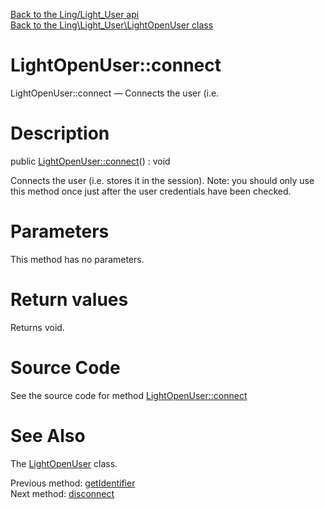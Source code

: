 [Back to the Ling/Light_User api](https://github.com/lingtalfi/Light_User/blob/master/doc/api/Ling/Light_User.md)<br>
[Back to the Ling\Light_User\LightOpenUser class](https://github.com/lingtalfi/Light_User/blob/master/doc/api/Ling/Light_User/LightOpenUser.md)


LightOpenUser::connect
================



LightOpenUser::connect — Connects the user (i.e.




Description
================


public [LightOpenUser::connect](https://github.com/lingtalfi/Light_User/blob/master/doc/api/Ling/Light_User/LightOpenUser/connect.md)() : void




Connects the user (i.e. stores it in the session).
Note: you should only use this method once just after the user credentials
have been checked.




Parameters
================

This method has no parameters.


Return values
================

Returns void.








Source Code
===========
See the source code for method [LightOpenUser::connect](https://github.com/lingtalfi/Light_User/blob/master/LightOpenUser.php#L121-L125)


See Also
================

The [LightOpenUser](https://github.com/lingtalfi/Light_User/blob/master/doc/api/Ling/Light_User/LightOpenUser.md) class.

Previous method: [getIdentifier](https://github.com/lingtalfi/Light_User/blob/master/doc/api/Ling/Light_User/LightOpenUser/getIdentifier.md)<br>Next method: [disconnect](https://github.com/lingtalfi/Light_User/blob/master/doc/api/Ling/Light_User/LightOpenUser/disconnect.md)<br>

